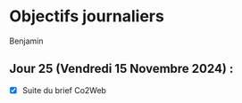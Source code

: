 # Objectifs journaliers

Benjamin

## Jour 25 (Vendredi 15 Novembre 2024) :

- [X] Suite du brief Co2Web
